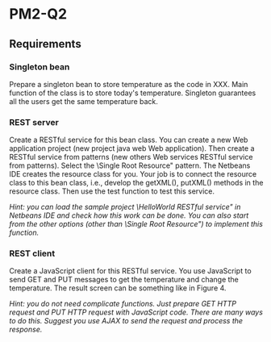 PM2-Q2
=======

## Requirements

### Singleton bean
Prepare a singleton bean to store temperature as the code in XXX. Main function of the class is to store today's temperature. Singleton guarantees all the users get the same temperature back.

### REST server
Create a RESTful service for this bean class. You can create a new Web application project (new project java web Web application). Then create a RESTful service from patterns (new others Web services RESTful service from patterns). Select the \Single Root Resource" pattern. The Netbeans IDE creates the resource class for you. Your job is to connect the resource class to this bean class, i.e., develop the getXML(), putXML() methods in the resource class. Then use the test function to test this service.

_Hint: you can load the sample project \HelloWorld RESTful service" in Netbeans IDE and check how this work can be done. You can also start from the other options (other than \Single Root Resource") to implement this function._

### REST client
Create a JavaScript client for this RESTful service. You use JavaScript to send GET and PUT messages to get the temperature and change the temperature. The result screen can be something like in Figure 4.

_Hint:
you do not need complicate functions. Just prepare GET HTTP request and PUT HTTP request with JavaScript code. There are many ways to do this. Suggest you use AJAX to send the request and process the response._
